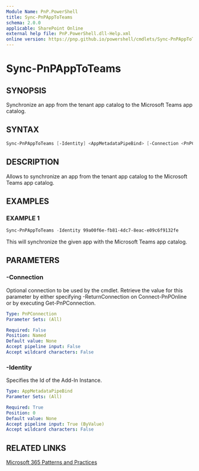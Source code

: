 ```yaml
---
Module Name: PnP.PowerShell
title: Sync-PnPAppToTeams
schema: 2.0.0
applicable: SharePoint Online
external help file: PnP.PowerShell.dll-Help.xml
online version: https://pnp.github.io/powershell/cmdlets/Sync-PnPAppToTeams.html
---
```

 
# Sync-PnPAppToTeams

## SYNOPSIS
Synchronize an app from the tenant app catalog to the Microsoft Teams app catalog.

## SYNTAX

```powershell
Sync-PnPAppToTeams [-Identity] <AppMetadataPipeBind> [-Connection <PnPConnection>] 
```

## DESCRIPTION

Allows to synchronize an app from the tenant app catalog to the Microsoft Teams app catalog.

## EXAMPLES

### EXAMPLE 1
```powershell
Sync-PnPAppToTeams -Identity 99a00f6e-fb81-4dc7-8eac-e09c6f9132fe
```

This will synchronize the given app with the Microsoft Teams app catalog.

## PARAMETERS

### -Connection
Optional connection to be used by the cmdlet. Retrieve the value for this parameter by either specifying -ReturnConnection on Connect-PnPOnline or by executing Get-PnPConnection.

```yaml
Type: PnPConnection
Parameter Sets: (All)

Required: False
Position: Named
Default value: None
Accept pipeline input: False
Accept wildcard characters: False
```

### -Identity
Specifies the Id of the Add-In Instance.

```yaml
Type: AppMetadataPipeBind
Parameter Sets: (All)

Required: True
Position: 0
Default value: None
Accept pipeline input: True (ByValue)
Accept wildcard characters: False
```

## RELATED LINKS

[Microsoft 365 Patterns and Practices](https://aka.ms/m365pnp)

